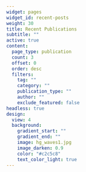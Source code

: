 ```yaml
---
widget: pages
widget_id: recent-posts
weight: 30
title: Recent Publications
subtitle: ""
active: true
content:
  page_type: publication
  count: 3
  offset: 0
  order: desc
  filters:
    tag: ""
    category: ""
    publication_type: ""
    author: ""
    exclude_featured: false
headless: true
design:
  view: 4
  background:
    gradient_start: ""
    gradient_end: ""
    image: hg_waves1.jpg
    image_darken: 0.9
    color: "#c2c5c8"
    text_color_light: true
---
```


<!-- {{% callout note %}}
Quickly discover relevant content by [filtering publications](./publication/).
{{% /callout %}} -->
